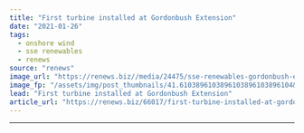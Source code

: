 ```yaml
---
title: "First turbine installed at Gordonbush Extension"
date: "2021-01-26"
tags: 
  - onshore wind
  - sse renewables
  - renews
source: "renews"
image_url: "https://renews.biz//media/24475/sse-renewables-gordonbush-ext.jpg?mode=crop&width=770&heightratio=0.6103896103896103896103896104&slimmage=true"
image_fp: "/assets/img/post_thumbnails/41.6103896103896103896103896104&slimmage=true"
lead: "First turbine installed at Gordonbush Extension"
article_url: "https://renews.biz/66017/first-turbine-installed-at-gordonbush-extension/"
---
```


---
